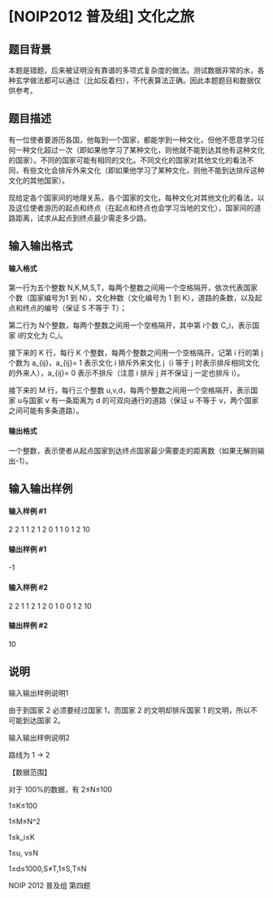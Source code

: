 
# [NOIP2012 普及组] 文化之旅
## 题目背景
本题是错题，后来被证明没有靠谱的多项式复杂度的做法。测试数据非常的水，各种玄学做法都可以通过（比如反着扫），不代表算法正确。因此本题题目和数据仅供参考。
## 题目描述
有一位使者要游历各国，他每到一个国家，都能学到一种文化，但他不愿意学习任何一种文化超过一次（即如果他学习了某种文化，则他就不能到达其他有这种文化的国家）。不同的国家可能有相同的文化。不同文化的国家对其他文化的看法不同，有些文化会排斥外来文化（即如果他学习了某种文化，则他不能到达排斥这种文化的其他国家）。

现给定各个国家间的地理关系，各个国家的文化，每种文化对其他文化的看法，以及这位使者游历的起点和终点（在起点和终点也会学习当地的文化），国家间的道路距离，试求从起点到终点最少需走多少路。

## 输入输出格式
#### 输入格式

第一行为五个整数 N,K,M,S,T，每两个整数之间用一个空格隔开，依次代表国家个数（国家编号为1 到 N），文化种数（文化编号为 1 到 K），道路的条数，以及起点和终点的编号（保证 S 不等于 T）；

第二行为 N个整数，每两个整数之间用一个空格隔开，其中第 i个数 C_i，表示国家 i的文化为 C_i。

接下来的 K 行，每行 K 个整数，每两个整数之间用一个空格隔开，记第 i 行的第 j 个数为 a_{ij}，a_{ij}= 1 表示文化 i 排斥外来文化 j（i 等于 j 时表示排斥相同文化的外来人），a_{ij}= 0 表示不排斥（注意 i 排斥 j 并不保证 j 一定也排斥 i）。

接下来的 M 行，每行三个整数 u,v,d，每两个整数之间用一个空格隔开，表示国家 u与国家 v 有一条距离为 d 的可双向通行的道路（保证 u 不等于 v，两个国家之间可能有多条道路）。

#### 输出格式

一个整数，表示使者从起点国家到达终点国家最少需要走的距离数（如果无解则输出-1）。

## 输入输出样例
#### 输入样例 #1
2 2 1 1 2 
1 2 
0 1 
1 0 
1 2 10 

#### 输出样例 #1
-1
#### 输入样例 #2
2 2 1 1 2 
1 2 
0 1 
0 0 
1 2 10 
#### 输出样例 #2
10
## 说明
输入输出样例说明1

由于到国家 2 必须要经过国家 1，而国家 2 的文明却排斥国家 1 的文明，所以不可能到达国家 2。


输入输出样例说明2

路线为 1 -&gt; 2

【数据范围】

对于 100%的数据，有 2≤N≤100

1≤K≤100 

1≤M≤N^2

1≤k_i≤K

1≤u, v≤N 

1≤d≤1000,S≠T,1≤S,T≤N

NOIP 2012 普及组 第四题

